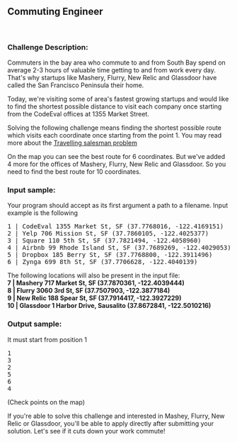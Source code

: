 <h2>Commuting Engineer</h2>

<div id="map-canvas"></div>

<br>
<h3>Challenge Description:</h3>
<p>
    Commuters in the bay area who commute to and from South Bay spend
    on average 2-3 hours of valuable time getting to and from work every day.
    That&apos;s why startups like Mashery, Flurry, New Relic and Glassdoor
    have called the San Francisco Peninsula their home.
</p>

<p>
    Today, we&apos;re visiting some of area&apos;s fastest growing startups
    and would like to find the shortest possible distance to visit
    each company once starting from the CodeEval offices at 1355 Market Street.
</p>

<p>
    Solving the following challenge means finding the shortest possible route which visits each coordinate once starting from the point 1.
    You may read more about the <a href="http://en.wikipedia.org/wiki/Travelling_salesman_problem">Travelling salesman problem</a>
</p>

<p>
    On the map you can see the best route for 6 coordinates.
    But we&apos;ve added 4 more for the offices of Mashery, Flurry, New Relic
    and Glassdoor. So you need to find the best route for 10 coordinates.
</p>

<h3>Input sample:</h3>
<p>
    Your program should accept as its first argument a path to a filename. Input example is the following
</p>
<pre class="description-input-output">1 | CodeEval 1355 Market St, SF (37.7768016, -122.4169151)
2 | Yelp 706 Mission St, SF (37.7860105, -122.4025377)
3 | Square 110 5th St, SF (37.7821494, -122.4058960)
4 | Airbnb 99 Rhode Island St, SF (37.7689269, -122.4029053)
5 | Dropbox 185 Berry St, SF (37.7768800, -122.3911496)
6 | Zynga 699 8th St, SF (37.7706628, -122.4040139)</pre>

<p>
    The following locations will also be present in the input file:
<br>
<b>
        7 | Mashery 717 Market St, SF (37.7870361, -122.4039444)
<br>
        8 | Flurry 3060 3rd St, SF (37.7507903, -122.3877184)
<br>
        9 | New Relic 188 Spear St, SF (37.7914417, -122.3927229)
<br>
        10 | Glassdoor 1 Harbor Drive, Sausalito (37.8672841, -122.5010216)
</b>
</p>

<h3>Output sample:</h3>
<p>
    It must start from position 1
</p>

<pre class="description-input-output">1
3
2
5
6
4</pre>

<p>
    (Check points on the map)
</p>

<p>
    If you&apos;re able to solve this challenge and interested in Mashey, Flurry,
    New Relic or Glassdoor, you&apos;ll be able to apply directly after submitting
    your solution. Let&apos;s see if it cuts down your work commute!
</p>

<script type="text/javascript" src="https://maps.googleapis.com/maps/api/js?key=AIzaSyATY9ALwgMNKu3ggL8aJlHy09qiNZaNcIA&amp;sensor=false"></script>
<script type="text/javascript" src="https://google-maps-utility-library-v3.googlecode.com/svn/tags/markerwithlabel/1.1.8/src/markerwithlabel.js"></script>
<script type="text/javascript">
var google_map;
var google_map_center = new google.maps.LatLng(37.780145, -122.402544);
function initialize() {
    var mapDiv = document.getElementById('map-canvas');
    google_map = new google.maps.Map(mapDiv, {
        center: google_map_center,
        zoom: 14,
        mapTypeId: google.maps.MapTypeId.ROADMAP
    });
}

$(function() {
    initialize();

    var sf_coords_str = "1 | CodeEval 1355 Market St, SF (37.7768016, -122.4169151)\n\
2 | Yelp 706 Mission St, SF (37.7860105, -122.4025377)\n\
3 | Square 110 5th St, SF (37.7821494, -122.4058960)\n\
4 | Airbnb 99 Rhode Island St, SF (37.7689269, -122.4029053)\n\
5 | Dropbox 185 Berry St, SF (37.7768800, -122.3911496)\n\
6 | Zynga 699 8th St, SF (37.7706628, -122.4040139)\n\
7 | Mashery 717 Market St, SF (37.7870361, -122.4039444)\n\
8 | Flurry 3060 3rd St, SF (37.7507903, -122.3877184)\n\
9 | New Relic 188 Spear St, SF (37.7914417, -122.3927229)\n\
10 | Glassdoor 1 Harbor Drive, Sausalito (37.8672841, -122.5010216)";

    var sf_coords = [];
    var markers = {};
    var lines = [];

    sf_coords_str_lines = sf_coords_str.split("\n");
    for (i = 0; i < sf_coords_str_lines.length; i++){
        var matches = sf_coords_str_lines[i].match(/(\d+) .*?\((\-*\d+\.*\d*),\s*(\-*\d+\.*\d*)\)/);
        sf_coords.push([parseInt(matches[1]), parseFloat(matches[2]), parseFloat(matches[3])]);
    }
    for (i = 0; i < sf_coords.length; i++){
        var point_name = "" + sf_coords[i][0];
        markers[point_name] = new MarkerWithLabel({
            position: new google.maps.LatLng(sf_coords[i][1], sf_coords[i][2]),
            map: google_map,
            labelContent: point_name
//            labelClass: "labels", // the CSS class for the label
//            labelStyle: {opacity: 0.75}
        });
    }
    var right_order = ["1", "3", "2", "5", "6", "4"];
    for (i = 0; i < right_order.length - 1; i++){
        var line = new google.maps.Polyline({
            path: new Array(markers[right_order[i]].getPosition(),markers[right_order[i+1]].getPosition()),
            strokeColor: '#ff0000',
            strokeOpacity: 1.0,
            strokeWeight: 2
        });
        line.setMap(google_map);
    }

});

</script>